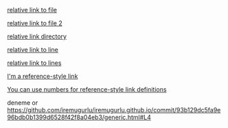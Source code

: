 [relative link to file](pictures/newdir/elements.html)

[relative link to file 2](doc/../pictures/./edu.html)

[relative link directory](pictures/newdir)


[relative link to line](https://github.com/iremugurlu/iremugurlu.github.io/commit/93b129dc5fa9e96bdb0b1399d6528f42f8a04eb3/generic.html#L4)



[relative link to lines](generic.html#L20-L25)

[I'm a reference-style link][Arbitrary case-insensitive reference text]

[arbitrary case-insensitive reference text]: pictures/newdir/elements.html

[You can use numbers for reference-style link definitions][1]

[1]: pictures/newdir/irem.md

deneme or <https://github.com/iremugurlu/iremugurlu.github.io/commit/93b129dc5fa9e96bdb0b1399d6528f42f8a04eb3/generic.html#L4> 

